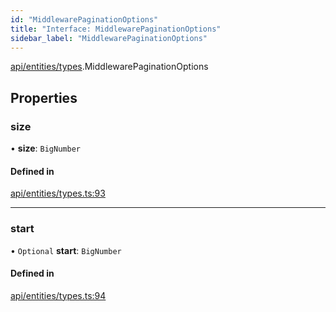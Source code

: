 ```yaml
---
id: "MiddlewarePaginationOptions"
title: "Interface: MiddlewarePaginationOptions"
sidebar_label: "MiddlewarePaginationOptions"
---
```


[api/entities/types](../../../../../modules/API/Entities/Types/Types.md).MiddlewarePaginationOptions

## Properties

### size

• **size**: `BigNumber`

#### Defined in

[api/entities/types.ts:93](https://github.com/PolymeshAssociation/polymesh-sdk/blob/f8a937f04/src/api/entities/types.ts#L93)

___

### start

• `Optional` **start**: `BigNumber`

#### Defined in

[api/entities/types.ts:94](https://github.com/PolymeshAssociation/polymesh-sdk/blob/f8a937f04/src/api/entities/types.ts#L94)
